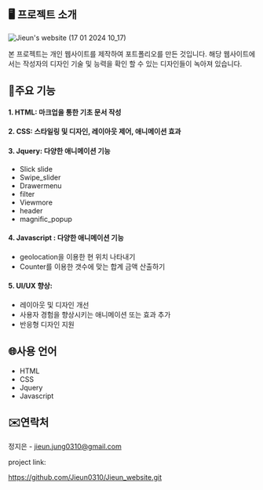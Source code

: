 ## 🖥  프로젝트 소개
![Jieun's website (17 01 2024 10_17)](https://github.com/Jieun0310/Jieun_website/assets/109771820/4d12c1e8-1001-4e78-a4e2-106d28370732)

본 프로젝트는 개인 웹사이트를 제작하여 포트폴리오를 만든 것입니다.
해당 웹사이트에서는 작성자의 디자인 기술 및 능력을 확인 할 수 있는 디자인들이 녹아져 있습니다.

## 📌주요 기능
#### 1. HTML: 마크업을 통한 기초 문서 작성
#### 2. CSS: 스타일링 및 디자인, 레이아웃 제어, 애니메이션 효과
#### 3. Jquery: 다양한 애니메이션 기능
- Slick slide 
- Swipe_slider 
- Drawermenu    
- filter  
- Viewmore  
- header 
- magnific_popup

#### 4. Javascript : 다양한 애니메이션 기능
- geolocation을 이용한 현 위치 나타내기
- Counter를 이용한 갯수에 맞는 합계 금액 산출하기


#### 5. UI/UX 향상:

  - 레이아웃 및 디자인 개선
  - 사용자 경험을 향상시키는 애니메이션 또는 효과 추가
  - 반응형 디자인 지원

## 🌐사용 언어
  - HTML
  - CSS
  - Jquery
  - Javascript

## ✉️연락처
정지은 - jieun.jung0310@gmail.com

project link:

https://github.com/Jieun0310/Jieun_website.git

